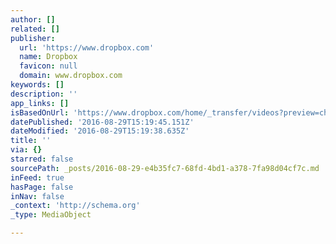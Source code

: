 ```yaml
---
author: []
related: []
publisher:
  url: 'https://www.dropbox.com'
  name: Dropbox
  favicon: null
  domain: www.dropbox.com
keywords: []
description: ''
app_links: []
isBasedOnUrl: 'https://www.dropbox.com/home/_transfer/videos?preview=chicken_nuggets.mp4'
datePublished: '2016-08-29T15:19:45.151Z'
dateModified: '2016-08-29T15:19:38.635Z'
title: ''
via: {}
starred: false
sourcePath: _posts/2016-08-29-e4b35fc7-68fd-4bd1-a378-7fa98d04cf7c.md
inFeed: true
hasPage: false
inNav: false
_context: 'http://schema.org'
_type: MediaObject

---
```

<article style=""></article>